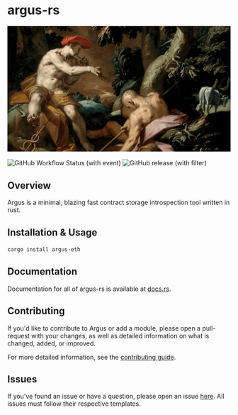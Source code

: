 # argus-rs

![splash preview](./preview.png?raw=true)

![GitHub Workflow Status (with event)](https://img.shields.io/github/actions/workflow/status/jon-becker/argus-rs/tests.yml?label=Unit%20Tests)
![GitHub release (with filter)](https://img.shields.io/github/v/release/jon-becker/argus-rs?color=success&label=Latest%20Version)


## Overview

Argus is a minimal, blazing fast contract storage introspection tool written in rust.

## Installation & Usage

```bash
cargo install argus-eth
```

## Documentation

Documentation for all of argus-rs is available at [docs.rs](https://docs.rs/argus-eth).

## Contributing

If you'd like to contribute to Argus or add a module, please open a pull-request with your changes, as well as detailed information on what is changed, added, or improved.

For more detailed information, see the [contributing guide](https://jbecker.dev/r/argus-rs/wiki/contributing).

## Issues

If you've found an issue or have a question, please open an issue [here](https://jbecker.dev/r/argus-rs/issues). All issues must follow their respective templates.
